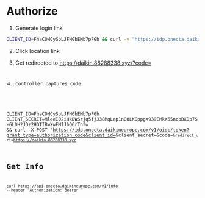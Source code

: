# Authorize

1. Generate login link

```bash
CLIENT_ID=FhaCOHCySpLJFHGbEMb7pFGb && curl -v "https://idp.onecta.daikineurope.com/v1/oidc/authorize?response_type=code&client_id="$CLIENT_ID"&scope=openid%20onecta:basic.integration&redirect_uri=https://daikin.88288338.xyz"
```

2. Click location link
3. Get redirected to
https://daikin.88288338.xyz/?code=<code>

4. Controller captures code

CLIENT_ID=FhaCOHCySpLJFHGbEMb7pFGb CLIENT_SECRET=MleeIO2iHkDWSrjq5fjJ38MqLap1nG0LKOppgX939EMkX65ncpBXDp7S-GL0H2JDz2HOTIBwXwFMIJhQ6rTn3w && curl -X POST 'https://idp.onecta.daikineurope.com/v1/oidc/token?grant_type=authorization_code&client_id=<client-id>&client_secret=<client-secret>&code=<code>&redirect_uri=https://daikin.88288338.xyz'

# Get Info
curl https://api.onecta.daikineurope.com/v1/info --header "Authorization: Bearer <access-token>"
